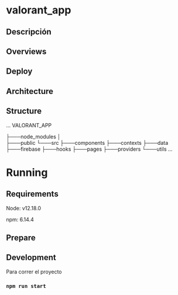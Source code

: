 
# valorant_app

## Descripción

## Overviews


## Deploy


## Architecture

## Structure
...
VALORANT_APP

├───node_modules
│   
├───public
└───src
    ├───components
    ├───contexts
    ├───data
    ├───firebase
    ├───hooks
    ├───pages
    ├───providers
    └───utils
...

# Running
## Requirements
Node: v12.18.0

npm: 6.14.4

## Prepare

## Development
Para correr el proyecto
### `npm run start`

